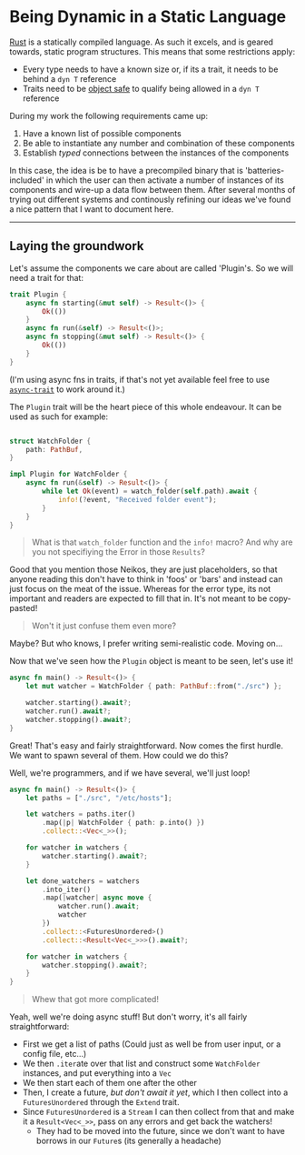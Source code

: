 # Being Dynamic in a Static Language

[Rust](https://rust-lang.org) is a statically compiled language. 
As such it excels, and is geared towards, static program structures.
This means that some restrictions apply:

- Every type needs to have a known size or, if its a trait, it needs to be
  behind a `dyn T` reference
- Traits need to be [object
  safe](https://doc.rust-lang.org/reference/items/traits.html#object-safety) to
  qualify being allowed in a `dyn T` reference

During my work the following requirements came up:

1. Have a known list of possible components
2. Be able to instantiate any number and combination of these components
3. Establish _typed_ connections between the instances of the components

In this case, the idea is be to have a precompiled binary that is
'batteries-included' in which the user can then activate a number of instances
of its components and wire-up a data flow between them. After several months of
trying out different systems and continously refining our ideas we've found a
nice pattern that I want to document here.

---

## Laying the groundwork

Let's assume the components we care about are called 'Plugin's. So we will need a trait for that:

```rust
trait Plugin {
    async fn starting(&mut self) -> Result<()> {
        Ok(())
    }
    async fn run(&self) -> Result<()>;
    async fn stopping(&mut self) -> Result<()> {
        Ok(())
    }
}
```
(I'm using async fns in traits, if that's not yet available feel free to use [`async-trait`](https://docs.rs/async-trait) to work around it.)

The `Plugin` trait will be the heart piece of this whole endeavour. It can be used as such for example:

```rust

struct WatchFolder {
    path: PathBuf,
}

impl Plugin for WatchFolder {
    async fn run(&self) -> Result<()> {
        while let Ok(event) = watch_folder(self.path).await {
            info!(?event, "Received folder event");
        }
    }
}
```

> What is that `watch_folder` function and the `info!` macro? And why are you
> not specifiying the Error in those `Results`?

Good that you mention those Neikos, they are just placeholders, so that anyone
reading this don't have to think in 'foos' or 'bars' and instead can just focus
on the meat of the issue. Whereas for the error type, its not important and
readers are expected to fill that in. It's not meant to be copy-pasted!


> Won't it just confuse them even more?

Maybe? But who knows, I prefer writing semi-realistic code. Moving on...



Now that we've seen how the `Plugin` object is meant to be seen, let's use it!

```rust
async fn main() -> Result<()> {
    let mut watcher = WatchFolder { path: PathBuf::from("./src") };

    watcher.starting().await?;
    watcher.run().await?;
    watcher.stopping().await?;
}
```

Great! That's easy and fairly straightforward. Now comes the first hurdle. We
want to spawn several of them. How could we do this?

Well, we're programmers, and if we have several, we'll just loop!

```rust
async fn main() -> Result<()> {
    let paths = ["./src", "/etc/hosts"];

    let watchers = paths.iter()
        .map(|p| WatchFolder { path: p.into() })
        .collect::<Vec<_>>();

    for watcher in watchers {
        watcher.starting().await?;
    }

    let done_watchers = watchers
        .into_iter()
        .map(|watcher| async move {
            watcher.run().await; 
            watcher 
        })
        .collect::<FuturesUnordered>()
        .collect::<Result<Vec<_>>>().await?;

    for watcher in watchers {
        watcher.stopping().await?;
    }
}
```

> Whew that got more complicated!

Yeah, well we're doing async stuff! But don't worry, it's all fairly straightforward:

- First we get a list of paths (Could just as well be from user input, or a config file, etc...)
- We then `.iter`ate over that list and construct some `WatchFolder` instances, and put everything into a `Vec`
- We then start each of them one after the other
- Then, I create a future, _but don't await it yet_, which I then collect into a `FuturesUnordered` through the `Extend` trait.
- Since `FuturesUnordered` is a `Stream` I can then collect from that and make
  it a `Result<Vec<_>>`, pass on any errors and get back the watchers!
    - They had to be moved into the future, since we don't want to have borrows in our `Future`s (its generally a headache)

